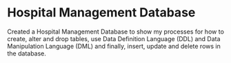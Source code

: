 # Hospital Management Database

Created a Hospital Management Database to show my processes for how to create, alter and drop tables, 
use Data Definition Language (DDL) and Data Manipulation Language (DML) and finally, insert, update and delete rows in the database.
 
